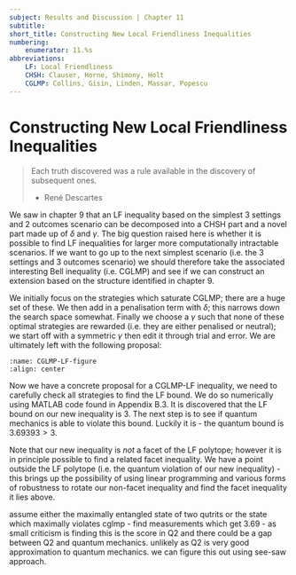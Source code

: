 ```yaml
---
subject: Results and Discussion | Chapter 11
subtitle:
short_title: Constructing New Local Friendliness Inequalities
numbering: 
    enumerator: 11.%s
abbreviations:
    LF: Local Friendliness
    CHSH: Clauser, Horne, Shimony, Holt
    CGLMP: Collins, Gisin, Linden, Massar, Popescu
---
```


# Constructing New Local Friendliness Inequalities

> Each truth discovered was a rule available in the discovery of subsequent ones.
> - René Descartes

We saw in chapter 9 that an LF inequality based on the simplest $3$ settings and $2$ outcomes scenario can be decomposed into a CHSH part and a novel part made up of $\delta$ and $\gamma$. The big question raised here is whether it is possible to find LF inequalities for larger more computationally intractable scenarios. If we want to go up to the next simplest scenario (i.e. the $3$ settings and $3$ outcomes scenario) we should therefore take the associated interesting Bell inequality (i.e. CGLMP) and see if we can construct an extension based on the structure identified in chapter 9.

We initially focus on the strategies which saturate CGLMP; there are a huge set of these. We then add in a penalisation term with $\delta$; this narrows down the search space somewhat. Finally we choose a $\gamma$ such that none of these optimal strategies are rewarded (i.e. they are either penalised or neutral); we start off with a symmetric $\gamma$ then edit it through trial and error. We are ultimately left with the following proposal:

```{figure} CGLMP-LF.jpg
:name: CGLMP-LF-figure
:align: center
```

Now we have a concrete proposal for a CGLMP-LF inequality, we need to carefully check all strategies to find the LF bound. We do so numerically using MATLAB code found in Appendix B.3. It is discovered that the LF bound on our new inequality is $3$. The next step is to see if quantum mechanics is able to violate this bound. Luckily it is - the quantum bound is $3.69393>3$. 

Note that our new inequality is *not* a facet of the LF polytope; however it is in principle possible to find a related facet inequality. We have a point outside the LF polytope (i.e. the quantum violation of our new inequality) - this brings up the possibility of using linear programming and various forms of robustness to rotate our non-facet inequality and find the facet inequality it lies above. 

assume either the maximally entangled state of two qutrits or the state which maximally violates cglmp - find measurements which get 3.69 - as small criticism is finding this is the score in Q2 and there could be a gap between Q2 and quantum mechanics. unlikely as Q2 is very good approximation to quantum mechanics. we can figure this out using see-saw approach.